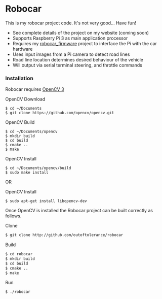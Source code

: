 # Robocar
This is my robocar project code. It's not very good... Have fun!

 - See complete details of the project on my website (coming soon)
 - Supports Raspberry Pi 3 as main application processor
 - Requires my [robocar_firmware](https://github.com/outoftolerance/robocar_firmware) project to interface the Pi with the car hardware
 - Uses input images from a Pi camera to detect road lines
 - Road line location determines desired behaviour of the vehicle
 - Will output via serial terminal steering, and throttle commands

### Installation

Robocar requires [OpenCV 3](https://opecv.org)

OpenCV Download
```
$ cd ~/Documents
$ git clone https://github.com/opencv/opencv.git
```

OpenCV Build
```
$ cd ~/Documents/opencv
$ mkdir build
$ cd build
$ cmake ..
$ make
```

OpenCV Install
```
$ cd ~/Documents/opencv/build
$ sudo make install
```

OR

OpenCV Install
```
$ sudo apt-get install libopencv-dev
```

Once OpenCV is installed the Robocar project can be built correctly as follows.

Clone
```sh
$ git clone http://github.com/outoftolerance/robocar
```

Build
```sh
$ cd robocar
$ mkdir build
$ cd build
$ cmake ..
$ make
```

Run
```sh
$ ./robocar
```